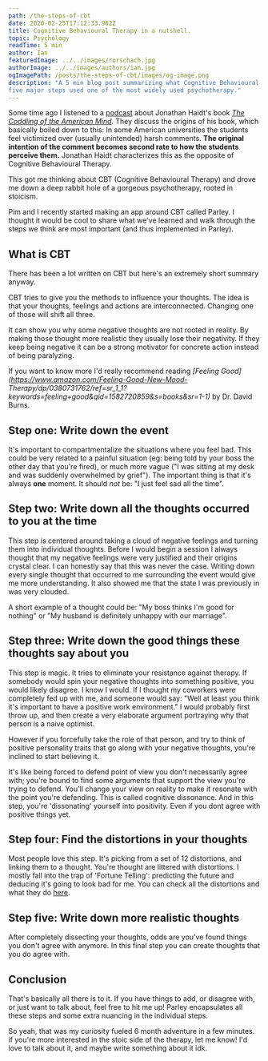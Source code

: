```yaml
---
path: /the-steps-of-cbt
date: 2020-02-25T17:12:33.962Z
title: Cognitive Behavioural Therapy in a nutshell.
topic: Psychology
readTime: 5 min
author: Ian
featuredImage: ../../images/rorschach.jpg
authorImage: ../../images/authors/ian.jpg
ogImagePath: /posts/the-steps-of-cbt/images/og-image.png
description: "A 5 min blog post summarizing what Cognitive Behavioural Therapy entails. This post walks through 
five major steps used one of the most widely used psychotherapy." 
---
```

Some time ago I listened to a [podcast](https://samharris.org/podcasts/137-safe-space/) about Jonathan Haidt's 
book *[The Coddling of the American Mind](https://www.amazon.com/Coddling-American-Mind-Intentions-Generation/dp/0735224897)*.
They discuss the origins of his book, which basically boiled down to this: In some American universities the 
students feel victimized over (usually unintended) harsh comments. **The original intention of the comment becomes 
second rate to how the students perceive them.** Jonathan Haidt characterizes this as the opposite of Cognitive Behavioural Therapy.

This got me thinking about CBT (Cognitive Behavioural Therapy) and drove me down a deep rabbit hole of a 
gorgeous psychotherapy, rooted in stoicism.

Pim and I recently started making an app around CBT called Parley. I thought it would be cool to share what we've learned and
 walk through the steps we think are most important (and thus implemented in Parley).

## What is CBT
There has been a lot written on CBT but here's an extremely short summary anyway.

CBT tries to give you the methods to influence your thoughts. The 
idea is that your thoughts, feelings and actions are interconnected. Changing one of those will shift all three. 

It can show you why some negative thoughts are not rooted in reality. By making those thought more 
realistic they usually lose their negativity. If they keep being negative it can be a strong motivator for
 concrete action instead of being paralyzing.  
 
If you want to know more I'd really recommend reading *[Feeling Good](https://www.amazon.com/Feeling-Good-New-Mood-
Therapy/dp/0380731762/ref=sr_1_1?keywords=feeling+good&qid=1582720859&s=books&sr=1-1)* by Dr. David Burns.


## Step one: Write down the event
It's important to compartmentalize the situations where you feel bad. This could be very related to a painful situation
 (eg: being told by your boss the other day that you're fired), or much more vague ("I was sitting at my 
 desk and was suddenly overwhelmed by grief"). The important thing is that it's always **one** moment. 
 It should *not* be: "I just feel sad all the time".
 
## Step two: Write down all the thoughts occurred to you at the time
This step is centered around taking a cloud of negative feelings and turning them into individual thoughts. 
Before I would begin a session I always thought that my negative feelings were very justified and their origins crystal clear.
I can honestly say that this was never the case. Writing down every single thought that occurred to me surrounding the event 
would give me more understanding. It also showed me that the state I was previously in was very clouded.

A short example of a thought could be: "My boss thinks I'm good for nothing" or "My husband is definitely
 unhappy with our marriage".
 
## Step three: Write down the good things these thoughts say about you
This step is magic. It tries to eliminate your resistance against therapy. If somebody would spin your negative 
thoughts into something positive, you would likely disagree. I know I would. If I thought my coworkers were completely
 fed up with me, and someone would say: "Well at least you think it's important to have a positive work environment."
I would probably first throw up, and then create a very elaborate argument portraying why that person is a naive optimist.

However if you forcefully take the role of that person, and try to think of positive personality traits that 
go along with your negative thoughts, you're inclined to start believing it. 

It's like being forced to defend point of view you don't necessarily agree with; you're bound to find some arguments 
that support the view you're trying to defend. You'll change your view on reality to make it resonate with the point 
you're defending. This is called cognitive dissonance. And in this step, you're 'dissonating' yourself into positivity. 
Even if you dont agree with positive things yet. 

## Step four: Find the distortions in your thoughts
Most people love this step. It's picking from a set of 12 distortions, and linking them to a thought. 
You're thought are littered with distortions. I mostly fall into the trap of 'Fortune Telling': predicting the 
future and deducing it's going to look bad for me. You can check all the distortions and what they do
 [here](https://psychcentral.com/lib/15-common-cognitive-distortions/).
 
## Step five: Write down more realistic thoughts
After completely dissecting your thoughts, odds are you've found things you don't agree with anymore. In this final step
you can create thoughts that you do agree with.
 
## Conclusion
That's basically all there is to it. If you have things to add, or disagree with, or just want to talk about, feel 
free to hit me up! Parley encapsulates all these steps and some extra nuancing in the individual steps. 

So yeah, that was my curiosity fueled 6 month adventure in a few minutes. if you're more interested in the stoic side 
of the therapy, let me know! I'd love to talk about it, and maybe write something about it idk. 